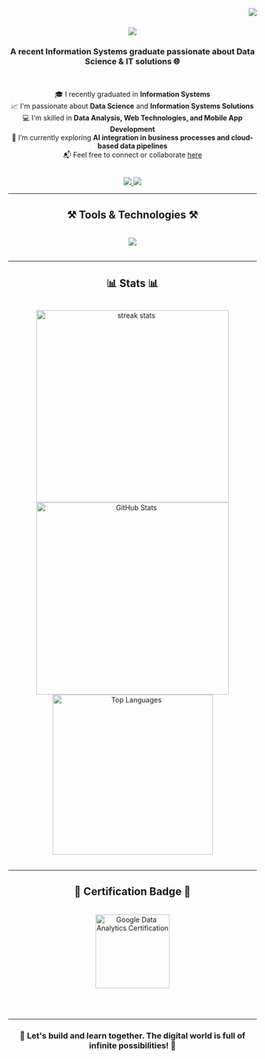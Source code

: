 <img align="right" src="https://visitor-badge.laobi.icu/badge?page_id=AlfadliRPutra.AlfadliRPutra" />

<h1 align="center">
  <img src="https://readme-typing-svg.herokuapp.com/?font=Righteous&size=35&center=true&vCenter=true&width=500&height=70&duration=4000&lines=Hi+There!+👋;+I'm+Alfadli+R+Putra!;" />
</h1>

<h3 align="center">A recent Information Systems graduate passionate about Data Science & IT solutions 🌐</h3>

<br/>

<div align="center">

🎓 I recently graduated in **Information Systems**  
📈 I'm passionate about **Data Science** and **Information Systems Solutions**  
💻 I'm skilled in **Data Analysis, Web Technologies, and Mobile App Development**  
🌱 I’m currently exploring **AI integration in business processes and cloud-based data pipelines**  
📬 Feel free to connect or collaborate [here](https://github.com/AlfadliRPutra)

</div>

<br/>

<div align="center">
  <a href="https://github.com/AlfadliRPutra">
    <img src="https://img.shields.io/badge/GitHub-333333?style=for-the-badge&logo=github&logoColor=white" />
  </a>
  <a href="https://linkedin.com/in/alfadlirputra" target="_blank">
    <img src="https://img.shields.io/badge/LinkedIn-0077B5?style=for-the-badge&logo=linkedin&logoColor=white" />
  </a>
</div>

<hr/>

<h2 align="center">⚒️ Tools & Technologies ⚒️</h2>
<br/>
<div align="center">
    <img src="https://skillicons.dev/icons?i=tensorflow,pytorch,laravel,react,flutter,nextjs" />
</div>

<br/>
<hr/>

<h2 align="center">📊 Stats 📊</h2>
<br/>
<div align="center">
   <img width=390 src="https://git-hub-streak-stats.vercel.app?user=AlfadliRPutra&theme=react&hide_border=false" alt="streak stats"/>
  <img width=390 src="https://github-readme-stats.vercel.app/api?username=AlfadliRPutra&show_icons=true&theme=react&rank_icon=github&border_radius=10" alt="GitHub Stats"/>
  <br/>
  <img width=325 src="https://github-readme-stats.vercel.app/api/top-langs/?username=AlfadliRPutra&layout=compact&theme=react&hide_border=false&border_radius=10" alt="Top Languages"/>
</div>

<br/>
<hr/>

<h2 align="center">🏅 Certification Badge 🏅</h2>
<br/>
<div align="center">
  <a href="https://www.credly.com/badges/2d178f96-c604-44c9-a998-43cea778329b/public_url" target="_blank">
    <img src="https://images.credly.com/size/340x340/images/f88d800c-f59f-4a07-9396-4c4a6e849a2b/Google_Data_Analytics_Certificate.png" alt="Google Data Analytics Certification" width="150"/>
  </a>
</div>

<br/><br/>

<hr/>

<div align="center">
  <h3>🌟 Let's build and learn together. The digital world is full of infinite possibilities! 🌟</h3>
</div>
